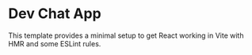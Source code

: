 # Dev Chat App 

This template provides a minimal setup to get React working in Vite with HMR and some ESLint rules.
